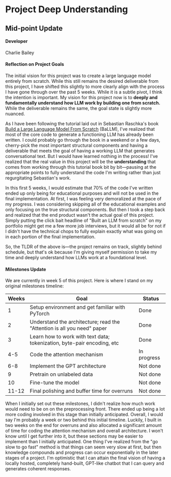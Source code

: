 # Project Deep Understanding
## Mid-point Update

#### Developer
Charlie Bailey

#### Reflection on Project Goals
The initial vision for this project was to create a large language model entirely from scratch. While this still remains the desired deliverable from this project, I have shifted this slightly to more clearly align with the process I have gone through over the past 5 weeks. While it is a subtle pivot, I think the intention is important. My vision for this project now is to **deeply and fundamentally understand how LLM work by building one from scratch.** While the deliverable remains the same, the goal state is slightly more nuanced.

As I have been following the tutorial laid out in Sebastian Raschka's book [Build a Large Language Model From Scratch](https://www.amazon.com/Build-Large-Language-Model-Scratch/dp/1633437167) (BaLLM), I've realized that most of the core code to generate a functioning LLM has already been written. I could probably go through the book in a weekend or a few days, cherry-pick the most important structural components and having a deliverable that meets the goal of having a working LLM that generates conversational text. But I would have learned nothing in the process! I've realized that the real value in this project will be the **understanding** that comes from working through this tutorial book bit by bit—pausing at the appropriate points to fully understand the code I'm writing rather than just regurgitating Sebastian's work.

In this first 5 weeks, I would estimate that 70% of the code I've written ended up only being for educational purposes and will not be used in the final implementation. At first, I was feeling very demoralized at the pace of my progress. I was considering skipping all of the educational examples and only focusing on the true structural components. But then I took a step back and realized that the end product wasn't the actual goal of this project. Simply putting the click bait headline of "Built an LLM from scratch" on my portfolio might get me a few more job interviews, but it would all be for not if I didn't have the technical chops to fully explain exactly what was going on in each portion of the final implementation.

So, the TLDR of the above is—the project remains on track, slightly behind schedule, but that's ok because I'm giving myself permission to take my time and deeply understand how LLMs work at a foundational level.

#### Milestones Update
We are currently in week 5 of this project. Here is where I stand on my original milestones timeline:

| Weeks | Goal | Status | 
|------|------|-------|
| 1 | Setup environment and get familiar with PyTorch | Done |
| 2 | Understand the architecture; read the "Attention is all you need" paper | Done | 
| 3 | Learn how to work with text data; tokenization, byte-pair encoding, etc | Done |
| 4-5 | Code the attention mechanism | In progress | 
| 6-8 | Implement the GPT architecture | Not done |
| 9 | Pretrain on unlabeled data | Not done |
| 10 | Fine-tune the model | Not done | 
| 11-12 | Final polishing and buffer time for overruns | Not done |

When I initially set out these milestones, I didn't realize how much work would need to be on on the preprocessing front. There ended up being a lot more coding involved in this stage than initially anticipated. Overall, I would say I'm probably a week or two behind this initial timeline. Luckily, I built in two weeks on the end for overruns and also allocated a significant amount of time for coding the attention mechanism and overall architecture. I won't know until I get further into it, but these sections may be easier to implement than I initially anticipated. One thing I've realized from the "go slow to go fast" method is that things can seem very slow at first, but then knowledge compounds and progress can occur exponentially in the later stages of a project. I'm optimistic that I can attain the final vision of having a locally hosted, completely hand-built, GPT-like chatbot that I can query and generates coherent responses.